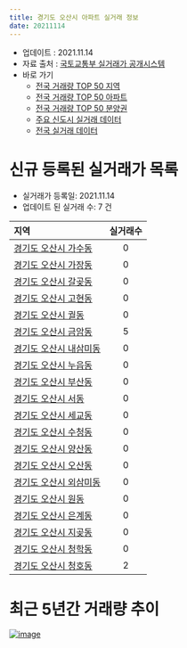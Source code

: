 ```yaml
---
title: 경기도 오산시 아파트 실거래 정보
date: 20211114
---
```


* 업데이트 : 2021.11.14
* 자료 출처 : [국토교통부 실거래가 공개시스템](http://rt.molit.go.kr)
* 바로 가기
    * [전국 거래량 TOP 50 지역](https://apt-info.github.io/apt-trade-info/tr)
    * [전국 거래량 TOP 50 아파트](https://apt-info.github.io/apt-trade-info/ta)
    * [전국 거래량 TOP 50 분양권](https://apt-info.github.io/apt-trade-info/tb)
    * [주요 신도시 실거래 데이터](https://apt-info.github.io/apt-trade-info/newtown)
    * [전국 실거래 데이터](https://apt-info.github.io/apt-trade-info/all)



<script async src="https://pagead2.googlesyndication.com/pagead/js/adsbygoogle.js"></script>
<!-- 기본광고 -->
<ins class="adsbygoogle"
     style="display:block"
     data-ad-client="ca-pub-1142216861245946"
     data-ad-slot="4805727019"
     data-ad-format="auto"
     data-full-width-responsive="true"></ins>
<script>
     (adsbygoogle = window.adsbygoogle || []).push({});
</script>


# 신규 등록된 실거래가 목록

* 실거래가 등록일: 2021.11.14
* 업데이트 된 실거래 수: 7 건


|지역|실거래수|
|:---|:---:|
|[경기도 오산시 가수동](https://apt-info.github.io/apt-trade-info/r1060)|0|
|[경기도 오산시 가장동](https://apt-info.github.io/apt-trade-info/r3682)|0|
|[경기도 오산시 갈곶동](https://apt-info.github.io/apt-trade-info/r1062)|0|
|[경기도 오산시 고현동](https://apt-info.github.io/apt-trade-info/r3075)|0|
|[경기도 오산시 궐동](https://apt-info.github.io/apt-trade-info/r1055)|0|
|[경기도 오산시 금암동](https://apt-info.github.io/apt-trade-info/r3166)|5|
|[경기도 오산시 내삼미동](https://apt-info.github.io/apt-trade-info/r3428)|0|
|[경기도 오산시 누읍동](https://apt-info.github.io/apt-trade-info/r1059)|0|
|[경기도 오산시 부산동](https://apt-info.github.io/apt-trade-info/r1053)|0|
|[경기도 오산시 서동](https://apt-info.github.io/apt-trade-info/r1058)|0|
|[경기도 오산시 세교동](https://apt-info.github.io/apt-trade-info/r3229)|0|
|[경기도 오산시 수청동](https://apt-info.github.io/apt-trade-info/r1056)|0|
|[경기도 오산시 양산동](https://apt-info.github.io/apt-trade-info/r1063)|0|
|[경기도 오산시 오산동](https://apt-info.github.io/apt-trade-info/r1052)|0|
|[경기도 오산시 외삼미동](https://apt-info.github.io/apt-trade-info/r3598)|0|
|[경기도 오산시 원동](https://apt-info.github.io/apt-trade-info/r1054)|0|
|[경기도 오산시 은계동](https://apt-info.github.io/apt-trade-info/r1057)|0|
|[경기도 오산시 지곶동](https://apt-info.github.io/apt-trade-info/r3479)|0|
|[경기도 오산시 청학동](https://apt-info.github.io/apt-trade-info/r3657)|0|
|[경기도 오산시 청호동](https://apt-info.github.io/apt-trade-info/r1061)|2|



<script async src="https://pagead2.googlesyndication.com/pagead/js/adsbygoogle.js"></script>
<!-- 기본광고 -->
<ins class="adsbygoogle"
     style="display:block"
     data-ad-client="ca-pub-1142216861245946"
     data-ad-slot="4805727019"
     data-ad-format="auto"
     data-full-width-responsive="true"></ins>
<script>
     (adsbygoogle = window.adsbygoogle || []).push({});
</script>


# 최근 5년간 거래량 추이


<div style="width:100%;">
    <canvas id="deal_progress" height="200"></canvas>
</div>

<script>
new Chart(document.getElementById("deal_progress"), {
    type: 'line',
    data: {
        labels: ['16.01','16.02','16.03','16.04','16.05','16.06','16.07','16.08','16.09','16.10','16.11','16.12','17.01','17.02','17.03','17.04','17.05','17.06','17.07','17.08','17.09','17.10','17.11','17.12','18.01','18.02','18.03','18.04','18.05','18.06','18.07','18.08','18.09','18.10','18.11','18.12','19.01','19.02','19.03','19.04','19.05','19.06','19.07','19.08','19.09','19.10','19.11','19.12','20.01','20.02','20.03','20.04','20.05','20.06','20.07','20.08','20.09','20.10','20.11','20.12','21.01','21.02','21.03','21.04','21.05','21.06','21.07','21.08','21.09','21.10','21.11'],
        datasets: [{
            label: '매매/분양권',
            data: [193,194,310,294,298,295,271,344,328,385,301,237,167,206,301,265,425,414,318,274,265,289,253,247,242,204,281,184,214,271,442,329,337,331,251,177,205,196,277,247,238,320,320,280,335,365,407,439,516,1205,606,403,515,760,480,350,549,408,412,626,482,390,512,385,429,344,400,306,233,140,5],
            borderColor: "rgba(66, 133, 243, 1)",
            backgroundColor: "rgba(66, 133, 243, 0.05)",
            borderWidth: 1,
            pointRadius: 0,
            fill: false,
            lineTension: 0
        },{
            label: '전/월세',
            data: [254,269,235,162,139,223,214,140,178,184,149,174,174,190,185,163,181,141,189,300,267,200,260,279,300,264,289,276,270,284,251,269,229,220,206,206,291,244,273,205,410,203,238,358,567,319,420,288,271,605,334,273,319,430,333,278,272,277,239,269,248,300,290,241,270,364,350,351,590,376,223],
            borderColor: "rgba(255, 90, 0, 1)",
            backgroundColor: "rgba(255, 90, 0, 0.05)",
            borderWidth: 1,
            pointRadius: 0,
            fill: false,
            lineTension: 0
        },{
            label: '합계',
            data: [447,463,545,456,437,518,485,484,506,569,450,411,341,396,486,428,606,555,507,574,532,489,513,526,542,468,570,460,484,555,693,598,566,551,457,383,496,440,550,452,648,523,558,638,902,684,827,727,787,1810,940,676,834,1190,813,628,821,685,651,895,730,690,802,626,699,708,750,657,823,516,228],
            borderColor: "rgba(0, 0, 0, 1)",
            backgroundColor: "rgba(0, 0, 0, 0.03)",
            borderWidth: 0.1,
            pointRadius: 0,
            fill: true,
            lineTension: 0
        }
        ]
    },
    options: {
        responsive: true,
        title: {
            display: false
        },
        tooltips: {
            mode: 'index',
            intersect: false
        },
        hover: {
            mode: 'nearest',
            intersect: true
        },
        scales: {
            xAxes: [{
                display: true,
                scaleLabel: {
                    display: true,
                    labelString: '년/월'
                }
            }],
            yAxes: [{
                display: true,
                ticks: {
                    suggestedMin: 0,
                },
                scaleLabel: {
                    display: true,
                    labelString: '실거래 수'
                }
            }]
        }
    }
});

</script>


[![image](https://apt-info.github.io/images/2020-01-03-apt-trade-info/1024x500.png)](https://play.google.com/store/apps/details?id=com.aptinfo.apttradeinfo)

